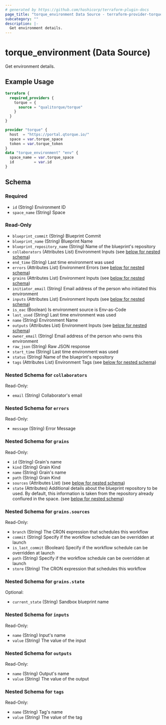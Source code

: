 ```yaml
---
# generated by https://github.com/hashicorp/terraform-plugin-docs
page_title: "torque_environment Data Source - terraform-provider-torque"
subcategory: ""
description: |-
  Get environment details.
---
```


# torque_environment (Data Source)

Get environment details.

## Example Usage

```terraform
terraform {
  required_providers {
    torque = {
      source = "qualitorque/torque"
    }
  }
}

provider "torque" {
  host  = "https://portal.qtorque.io/"
  space = var.torque_space
  token = var.torque_token
}
data "torque_environment" "env" {
  space_name = var.torque_space
  id         = var.id
}
```

<!-- schema generated by tfplugindocs -->
## Schema

### Required

- `id` (String) Environment ID
- `space_name` (String) Space

### Read-Only

- `blueprint_commit` (String) Blueprint Commit
- `blueprint_name` (String) Blueprint Name
- `blueprint_repository_name` (String) Name of the blueprint's repository
- `collaborators` (Attributes List) Environment Inputs (see [below for nested schema](#nestedatt--collaborators))
- `end_time` (String) Last time environment was used
- `errors` (Attributes List) Environment Errors (see [below for nested schema](#nestedatt--errors))
- `grains` (Attributes List) Environment Inputs (see [below for nested schema](#nestedatt--grains))
- `initiator_email` (String) Email address of the person who initiated this environment
- `inputs` (Attributes List) Environment Inputs (see [below for nested schema](#nestedatt--inputs))
- `is_eac` (Boolean) Is environment source is Env-as-Code
- `last_used` (String) Last time environment was used
- `name` (String) Environment Name
- `outputs` (Attributes List) Environment Inputs (see [below for nested schema](#nestedatt--outputs))
- `owner_email` (String) Email address of the person who owns this environment
- `raw_json` (String) Raw JSON response
- `start_time` (String) Last time environment was used
- `status` (String) Name of the blueprint's repository
- `tags` (Attributes List) Environment Tags (see [below for nested schema](#nestedatt--tags))

<a id="nestedatt--collaborators"></a>
### Nested Schema for `collaborators`

Read-Only:

- `email` (String) Collaborator's email


<a id="nestedatt--errors"></a>
### Nested Schema for `errors`

Read-Only:

- `message` (String) Error Message


<a id="nestedatt--grains"></a>
### Nested Schema for `grains`

Read-Only:

- `id` (String) Grain's name
- `kind` (String) Grain Kind
- `name` (String) Grain's name
- `path` (String) Grain Kind
- `sources` (Attributes List) (see [below for nested schema](#nestedatt--grains--sources))
- `state` (Attributes) Additional details about the blueprint repository to be used. By default, this information is taken from the repository already confiured in the space. (see [below for nested schema](#nestedatt--grains--state))

<a id="nestedatt--grains--sources"></a>
### Nested Schema for `grains.sources`

Read-Only:

- `branch` (String) The CRON expression that schedules this workflow
- `commit` (String) Specify if the workflow schedule can be overridden at launch
- `is_last_commit` (Boolean) Specify if the workflow schedule can be overridden at launch
- `path` (String) Specify if the workflow schedule can be overridden at launch
- `store` (String) The CRON expression that schedules this workflow


<a id="nestedatt--grains--state"></a>
### Nested Schema for `grains.state`

Optional:

- `current_state` (String) Sandbox blueprint name



<a id="nestedatt--inputs"></a>
### Nested Schema for `inputs`

Read-Only:

- `name` (String) Input's name
- `value` (String) The value of the input


<a id="nestedatt--outputs"></a>
### Nested Schema for `outputs`

Read-Only:

- `name` (String) Output's name
- `value` (String) The value of the output


<a id="nestedatt--tags"></a>
### Nested Schema for `tags`

Read-Only:

- `name` (String) Tag's name
- `value` (String) The value of the tag
